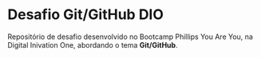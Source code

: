 # Desafio Git/GitHub DIO
Repositório de desafio desenvolvido no Bootcamp Phillips You Are You, na Digital Inivation One, abordando o tema **Git/GitHub**.
